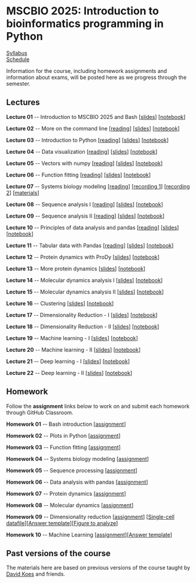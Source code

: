 # MSCBIO 2025: Introduction to bioinformatics programming in Python

[Syllabus](./syllabus.html)  
[Schedule](./schedule.html)  

<!--
[Midterm](./midterm.html) [[assignment](https://classroom.github.com/a/5P1QmhuO)]
[Final](./final.html) [[assignment](https://classroom.github.com/a/d-TJGen3)]
-->

Information for the course, including homework assignments and information about exams, will be posted here as we progress through the semester.


## Lectures

**Lecture 01** -- Introduction to MSCBIO 2025 and Bash [[slides](https://mscbio2025-2024.github.io/lectures/lecture-01-bash.slides.html)] [[notebook](https://mscbio2025-2024.github.io/lectures/lecture-01-bash.ipynb)] <!-- 08/27 -->

**Lecture 02** -- More on the command line [[reading](https://www.freecodecamp.org/news/linux-command-line-tutorial/)] [[slides](https://mscbio2025-2024.github.io/lectures/lecture-02-bash2.slides.html)] [[notebook](https://mscbio2025-2024.github.io/lectures/lecture-02-bash2.ipynb)] <!-- 08/29 -->

**Lecture 03** -- Introduction to Python [[reading](https://wiki.python.org/moin/BeginnersGuide/NonProgrammers)] [[slides](https://mscbio2025-2024.github.io/lectures/lecture-03-python.slides.html)] [[notebook](https://mscbio2025-2024.github.io/lectures/lecture-03-python.ipynb)] <!-- 09/03 -->

**Lecture 04** -- Data visualization [[reading](https://thepythoncodingbook.com/basics-of-data-visualisation-in-python-using-matplotlib/)] [[slides](https://mscbio2025-2024.github.io/lectures/lecture-04-plot.slides.html)] [[notebook](https://mscbio2025-2024.github.io/lectures/lecture-04-plot.ipynb)] <!-- 09/05 -->

**Lecture 05** -- Vectors with numpy [[reading](https://numpy.org/doc/stable/user/absolute_beginners.html)] [[slides](https://mscbio2025-2024.github.io/lectures/lecture-05-numpy.slides.html)] [[notebook](https://mscbio2025-2024.github.io/lectures/lecture-05-numpy.ipynb)] <!-- 09/10 -->

**Lecture 06** -- Function fitting [[reading](https://www.askpython.com/python/examples/curve-fitting-in-python)]  [[slides](https://mscbio2025-2024.github.io/lectures/lecture-06-fitting.slides.html)] [[notebook](https://mscbio2025-2024.github.io/lectures/lecture-06-fitting.ipynb)] <!-- 09/12 -->

**Lecture 07** -- Systems biology modeling [[reading](http://bionetgen.org/)] [[recording 1](https://pitt.hosted.panopto.com/Panopto/Pages/Viewer.aspx?id=d95c2bea-0d24-442a-9c52-b1ee0150ab99)] [[recording 2](https://pitt.hosted.panopto.com/Panopto/Pages/Viewer.aspx?id=4882eee3-c754-44c3-b3ce-b1f00108addb)] [[materials](https://github.com/jrfaeder/RBM_Intro_BioNetGen)] <!--  09/17 -->

**Lecture 08** -- Sequence analysis I [[reading](https://biopython-tutorial.readthedocs.io/en/latest/notebooks/02%20-%20Quick%20Start.html)] [[slides](https://mscbio2025-2024.github.io/lectures/lecture-08-sequence.slides.html)] [[notebook](https://mscbio2025-2024.github.io/lectures/lecture-08-sequence.ipynb)] <!-- 09/19 -->

**Lecture 09** -- Sequence analysis II [[reading](https://biopython-tutorial.readthedocs.io/en/latest/notebooks/14%20-%20Sequence%20motif%20analysis%20using%20Bio.motifs.html)] [[slides](https://mscbio2025-2024.github.io/lectures/lecture-09-sequence2.slides.html)] [[notebook](https://mscbio2025-2024.github.io/lectures/lecture-09-sequence2.ipynb)] <!-- 09/24 -->

**Lecture 10** -- Principles of data analysis and pandas [[reading](https://github.com/swcarpentry/good-enough-practices-in-scientific-computing)]  [[slides](https://mscbio2025-2024.github.io/lectures/lecture-10-pandas.slides.html)] [[notebook](https://mscbio2025-2024.github.io/lectures/lecture-10-pandas.ipynb)] <!-- 09/26 -->

**Lecture 11** -- Tabular data with Pandas [[reading](https://aeturrell.github.io/python4DS/data-tidy.html)] [[slides](https://mscbio2025-2024.github.io/lectures/lecture-11-pandas2.slides.html)] [[notebook](https://mscbio2025-2024.github.io/lectures/lecture-11-pandas2.ipynb)] <!-- 10/01 -->

**Lecture 12** -- Protein dynamics with ProDy [[slides](https://mscbio2025-2024.github.io/lectures/lecture-12-prody.slides.html)] [[notebook](https://mscbio2025-2024.github.io/lectures/lecture-12-prody.ipynb)] <!-- 10/03 -->

**Lecture 13** -- More protein dynamics [[slides](https://mscbio2025-2024.github.io/lectures/lecture-13-prody2.slides.html)] [[notebook](https://mscbio2025-2024.github.io/lectures/lecture-13-prody2.ipynb)] <!-- 10/08 -->

**Lecture 14** -- Molecular dynamics analysis I [[slides](https://mscbio2025-2024.github.io/lectures/lecture-14-md.slides.html)] [[notebook](https://mscbio2025-2024.github.io/lectures/lecture-14-md.ipynb)] <!-- 10/10 -->

**Lecture 15** -- Molecular dynamics analysis II [[slides](https://mscbio2025-2024.github.io/lectures/lecture-15-md2.slides.html)] [[notebook](https://mscbio2025-2024.github.io/lectures/lecture-15-md2.ipynb)] <!-- 10/15 -->

**Lecture 16** -- Clustering [[slides](https://mscbio2025-2024.github.io/lectures/lecture-16-clustering.slides.html)] [[notebook](https://mscbio2025-2024.github.io/lectures/lecture-16-clustering.ipynb)]

**Lecture 17** -- Dimensionality Reduction - I [[slides](https://mscbio2025-2024.github.io/lectures/lecture17-dimred-1.slides.html)] [[notebook](https://mscbio2025-2024.github.io/lectures/lecture17-dimred-1.ipynb)]

**Lecture 18** -- Dimensionality Reduction - II [[slides](https://mscbio2025-2024.github.io/lectures/lecture18-dimred-2.slides.html)] [[notebook](https://mscbio2025-2024.github.io/lectures/lecture18-dimred-2.ipynb)]

**Lecture 19** -- Machine learning - I [[slides](https://mscbio2025-2024.github.io/lectures/Lecture-19-MachineLearning-I.slides.html)] [[notebook](https://mscbio2025-2024.github.io/lectures/Lecture-19-MachineLearning-I.ipynb)]

**Lecture 20** -- Machine learning - II [[slides](https://mscbio2025-2024.github.io/lectures/Lecture-20-MachineLearning-II.slides.html)] [[notebook](https://mscbio2025-2024.github.io/lectures/Lecture-20-MachineLearning-II.ipynb)]

**Lecture 21** -- Deep learning - I [[slides](https://mscbio2025-2024.github.io/lectures/Lecture-21-DeepLearning-I-v2.slides.html)] [[notebook](https://mscbio2025-2024.github.io/lectures/Lecture-21-DeepLearning-I-v2.ipynb)]

**Lecture 22** -- Deep learning - II [[slides](https://mscbio2025-2024.github.io/lectures/Lecture-22-DeepLearning-II-v2.slides.html)] [[notebook](https://mscbio2025-2024.github.io/lectures/Lecture-22-DeepLearning-II-v2.ipynb)]

## Homework

Follow the **assignment** links below to work on and submit each homework through GitHub Classroom.

**Homework 01** -- Bash introduction [[assignment](https://classroom.github.com/a/O8vqF3DV)]  

**Homework 02** -- Plots in Python [[assignment](https://classroom.github.com/a/gW2l8j1F)]  

**Homework 03** -- Function fitting [[assignment](https://classroom.github.com/a/iQEf8KZw)]  

**Homework 04** -- Systems biology modeling [[assignment](https://classroom.github.com/a/8e2DkUpP)]  

**Homework 05** -- Sequence processing [[assignment](https://classroom.github.com/a/f0ZY5SdB)]  

**Homework 06** -- Data analysis with pandas [[assignment](https://classroom.github.com/a/4UvZ1WOs)]  

**Homework 07** -- Protein dynamics [[assignment](https://classroom.github.com/a/lnOvRKgq)]  

**Homework 08** -- Molecular dynamics [[assignment](https://classroom.github.com/a/5UgZtuEk)]  

**Homework 09** -- Dimensionality reduction [[assignment](https://mscbio2025-2024.github.io/files/assignment9/Assignment_9_dimred.ipynb)]  [[Single-cell datafile](https://mscbio2025-2024.github.io/files/assignment9/5k_pbmc_protein_v3_nextgem_filtered_feature_bc_matrix.h5)][[Answer template](https://mscbio2025-2024.github.io/files/assignment9/assignment9_template.txt)][[Figure to analyze](https://mscbio2025-2024.github.io/files/assignment9/dimensionality_reduction_comparison.png)]

**Homework 10** -- Machine Learning [[assignment](https://mscbio2025-2024.github.io/files/assignment10/Assignment_10.ipynb)][[Answer template](https://mscbio2025-2024.github.io/files/assignment10/assignment10_template.txt)]

## Past versions of the course

The materials here are based on previous versions of the course taught by [David Koes](https://bits.csb.pitt.edu/) and friends. 
